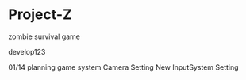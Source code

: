 # Project-Z
zombie survival game

develop123

01/14
planning game system
Camera Setting
New InputSystem Setting
